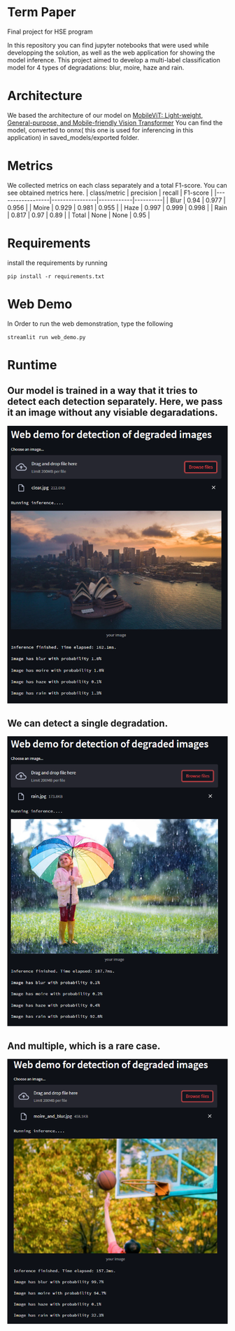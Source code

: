 # Term Paper
Final project for HSE program

In this repository you can find jupyter notebooks that were used while developping the solution, as well as the web application for showing the model inference.
This project aimed to develop a multi-label classification model for 4 types of degradations: blur, moire, haze and rain.

# Architecture

We based the architecture of our model on [MobileViT: Light-weight, General-purpose, and Mobile-friendly Vision Transformer](https://arxiv.org/abs/2110.02178)
You can find the model, converted to onnx( this one is used for inferencing in this application) in saved_models/exported folder.

# Metrics

We collected metrics on each class separately and a total F1-score. You can see obtained metrics here.
| class/metric     | precision      | recall     | F1-score |
|------------------|----------------|------------|----------|
| Blur             | 0.94           | 0.977      | 0.956    |
| Moire            | 0.929          | 0.981      | 0.955    |
| Haze             | 0.997          | 0.999      | 0.998    |
| Rain             | 0.817          | 0.97       | 0.89     |
| Total            | None           | None       | 0.95     |

# Requirements
install the requirements by running 
```code
pip install -r requirements.txt
```

# Web Demo
In Order to run the web demonstration, type the following
```code
streamlit run web_demo.py
```
# Runtime
## Our model is trained in a way that it tries to detect each detection separately. Here, we pass it an image without any visiable degaradations.
![Example of the inferece with a clear image](readme_data/demo_runtime_clear.png)
## We can detect a single degradation.
![Example of the inferece with an image, that has rain](readme_data/demo_runtime.png)
## And multiple, which is a rare case.
![Example of the inferece with an image, that has both blur and moire on it](readme_data/demo_runtime_2.png)
